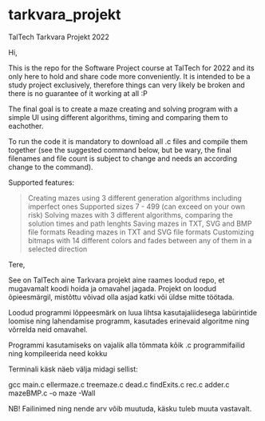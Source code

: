 # tarkvara_projekt
TalTech Tarkvara Projekt 2022

Hi,

This is the repo for the Software Project course at TalTech for 2022 and its only here to hold and share code more conveniently.
It is intended to be a study project exclusively, therefore things can very likely be broken and there is no guarantee of it working at all :P

The final goal is to create a maze creating and solving program with a simple UI using different algorithms, timing and comparing them to eachother.

To run the code it is mandatory to download all .c files and compile them together (see the suggested command below, but be wary, the final filenames 
and file count is subject to change and needs an according change to the command).

Supported features:
  > Creating mazes using 3 different generation algorithms including imperfect ones
  > Supported sizes 7 - 499 (can exceed on your own risk)
  > Solving mazes with 3 different algorithms, comparing the solution times and path lenghts
  > Saving mazes in TXT, SVG and BMP file formats
  > Reading mazes in TXT and SVG file formats
  > Customizing bitmaps with 14 different colors and fades between any of them in a selected direction

Tere,

See on TalTech aine Tarkvara projekt aine raames loodud repo, et mugavamalt koodi hoida ja omavahel jagada.
Projekt on loodud õpieesmärgil, mistõttu võivad olla asjad katki või üldse mitte töötada.

Loodud programmi lõppeesmärk on luua lihtsa kasutajaliidesega labürintide loomise ning lahendamise programm, kasutades
erinevaid algoritme ning võrrelda neid omavahel.

Programmi kasutamiseks on vajalik alla tõmmata kõik .c programmifailid ning kompileerida need kokku

Terminali käsk näeb välja midagi sellist:

  gcc main.c ellermaze.c treemaze.c dead.c findExits.c rec.c adder.c mazeBMP.c -o maze -Wall
 
NB! Failinimed ning nende arv võib muutuda, käsku tuleb muuta vastavalt.
